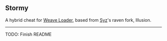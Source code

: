## Stormy
A hybrid cheat for [Weave Loader](https://github.com/Weave-MC/Weave-Loader), based from [Syz](https://github.com/Syz66)'s raven fork, Illusion.

---

TODO: Finish README